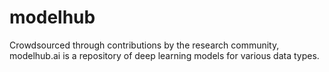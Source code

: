 # modelhub

Crowdsourced through contributions by the research community, modelhub.ai is a repository of deep learning models for various data types.
